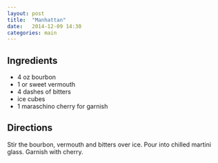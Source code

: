 ```yaml
---
layout: post
title:  "Manhattan"
date:   2014-12-09 14:30
categories: main
---
```


## Ingredients

- 4 oz bourbon
- 1 or sweet vermouth
- 4 dashes of bitters
- ice cubes
- 1 maraschino cherry for garnish


## Directions

Stir the bourbon, vermouth and bitters over ice. Pour into chilled martini glass. Garnish with cherry.
